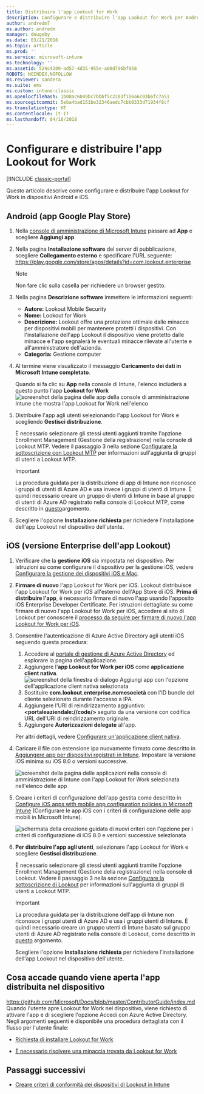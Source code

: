 ```yaml
---
title: Distribuire l'app Lookout for Work
description: Configurare e distribuire l'app Lookout for Work per Android.
author: andredm7
ms.author: andredm
manager: dougeby
ms.date: 03/21/2016
ms.topic: article
ms.prod: ''
ms.service: microsoft-intune
ms.technology: ''
ms.assetid: 524c4209-ad57-4d35-955e-a00d796bf858
ROBOTS: NOINDEX,NOFOLLOW
ms.reviewer: sandera
ms.suite: ems
ms.custom: intune-classic
ms.openlocfilehash: 1b08ac6049bc7bbbf5c2203f156a6c03b6fc7a51
ms.sourcegitcommit: 5eba4bad151be32346aedc7cbb0333d71934f8cf
ms.translationtype: HT
ms.contentlocale: it-IT
ms.lasthandoff: 04/16/2018
---
```

# <a name="configure-and-deploy-lookout-for-work-app"></a>Configurare e distribuire l'app Lookout for Work

[!INCLUDE [classic-portal](../includes/classic-portal.md)]

Questo articolo descrive come configurare e distribuire l'app Lookout for Work in dispositivi Android e iOS.

## <a name="android-google-play-store-app"></a>Android (app Google Play Store)

1. Nella [console di amministrazione di Microsoft Intune](https://manage.microsoft.com) passare ad **App** e scegliere **Aggiungi app**.
2. Nella pagina **Installazione software** del server di pubblicazione, scegliere **Collegamento esterno** e specificare l'URL seguente: https://play.google.com/store/apps/details?id=com.lookout.enterprise
   >[!NOTE]
   >Non fare clic sulla casella per richiedere un browser gestito.

3. Nella pagina **Descrizione software** immettere le informazioni seguenti:
   * **Autore:** Lookout Mobile Security
   * **Nome:** Lookout for Work
   * **Descrizione:** Lookout offre una protezione ottimale dalle minacce per dispositivi mobili per mantenere protetti i dispositivi. Con l'installazione dell'app Lookout il dispositivo viene protetto dalle minacce e l'app segnalerà le eventuali minacce rilevate all'utente e all'amministratore dell'azienda.
   * **Categoria:** Gestione computer

4. Al termine viene visualizzato il messaggio **Caricamento dei dati in Microsoft Intune completato**.

   Quando si fa clic su **App** nella console di Intune, l'elenco includerà a questo punto l'app **Lookout for Work**![screenshot della pagina delle app della console di amministrazione Intune che mostra l'app Lookout for Work nell'elenco](../media/mtp/lookout-app-listed-intune-console.png)

5. Distribuire l'app agli utenti selezionando l'app Lookout for Work e scegliendo **Gestisci distribuzione**.

   È necessario selezionare gli stessi utenti aggiunti tramite l'opzione Enrollment Management (Gestione della registrazione) nella console di Lookout MTP.  Vedere il passaggio 3 nella sezione [Configurare la sottoscrizione con Lookout MTP](configure-deploy-lookout-for-work-app.md) per informazioni sull'aggiunta di gruppi di utenti a Lookout MTP.

   >[!IMPORTANT]
   > La procedura guidata per la distribuzione di app di Intune non riconosce i gruppi di utenti di Azure AD e usa invece i gruppi di utenti di Intune. È quindi necessario creare un gruppo di utenti di Intune in base al gruppo di utenti di Azure AD registrato nella console di Lookout MTP, come descritto in [questo](plan-your-user-and-device-groups.md)argomento.

6. Scegliere l'opzione **Installazione richiesta** per richiedere l'installazione dell'app Lookout nel dispositivo dell'utente.

## <a name="ios-enterprise-signed-version-of-lookout-app"></a>iOS (versione Enterprise dell'app Lookout)

1. Verificare che la **gestione iOS** sia impostata nel dispositivo. Per istruzioni su come configurare il dispositivo per la gestione iOS, vedere [Configurare la gestione dei dispositivi iOS e Mac](set-up-ios-and-mac-management-with-microsoft-intune.md).

2. **Firmare di nuovo** l'app Lookout for Work per iOS. Lookout distribuisce l'app Lookout for Work per iOS all'esterno dell'App Store di iOS. **Prima di distribuire l'app**, è necessario firmare di nuovo l'app usando l'apposito iOS Enterprise Developer Certificate. Per istruzioni dettagliate su come firmare di nuovo l'app Lookout for Work per iOS, accedere al sito di Lookout per conoscere il [processo da seguire per firmare di nuovo l'app Lookout for Work per iOS](https://personal.support.lookout.com/hc/articles/114094038714).

3. Consentire l'autenticazione di Azure Active Directory agli utenti iOS seguendo questa procedura:
   1.  Accedere al [portale di gestione di Azure Active Directory](https://manage.windowsazure.com) ed esplorare la pagina dell'applicazione.
   2.  Aggiungere l'**app Lookout for Work per iOS** come **applicazione client nativa**.
   ![screenshot della finestra di dialogo Aggiungi app con l'opzione dell'applicazione client nativa selezionata](../media/mtp/aad-add-app.png)
   3. Sostituire **com.lookout.enterprise.nomesocietà** con l'ID bundle del cliente selezionato durante l'accesso a IPA.
   4.  Aggiungere l'URI di reindirizzamento aggiuntivo: **&lt;portaleaziendale://code/>** seguito da una versione con codifica URL dell'URI di reindirizzamento originale.
   5.  Aggiungere **Autorizzazioni delegate** all'app.

   Per altri dettagli, vedere [Configurare un'applicazione client nativa](https://azure.microsoft.com/documentation/articles/app-service-mobile-how-to-configure-active-directory-authentication/#optional-configure-a-native-client-application).

4. Caricare il file con estensione ipa nuovamente firmato come descritto in [Aggiungere app per dispositivi registrati in Intune](/intune-classic/deploy-use/add-apps-for-mobile-devices-in-microsoft-intune). Impostare la versione iOS minima su iOS 8.0 o versioni successive.

   ![screenshot della pagina delle applicazioni nella console di amministrazione di Intune con l'app Lookout for Work selezionata nell'elenco delle app](../media/mtp/ios-app-uploaded-intune.png)

5. Creare i criteri di configurazione dell'app gestita come descritto in [Configure iOS apps with mobile app configuration policies in Microsoft Intune](/intune-classic/deploy-use/configure-ios-apps-with-mobile-app-configuration-policies-in-microsoft-intune) (Configurare le app iOS con i criteri di configurazione delle app mobili in Microsoft Intune).

   ![schermata della creazione guidata di nuovi criteri con l'opzione per i criteri di configurazione di iOS 8.0 e versioni successive selezionata](../media/mtp/ios-app-config.png)

6. **Per distribuire l'app agli utenti**, selezionare l'app Lookout for Work e scegliere **Gestisci distribuzione**.

   È necessario selezionare gli stessi utenti aggiunti tramite l'opzione Enrollment Management (Gestione della registrazione) nella console di Lookout.  Vedere il passaggio 3 nella sezione [Configurare la sottoscrizione di Lookout](https://docs.microsoft.com/sccm/protect/deploy-use/configure-and-deploy-lookout-for-work-apps) per informazioni sull'aggiunta di gruppi di utenti a Lookout MTP.

   >[!IMPORTANT]
   > La procedura guidata per la distribuzione dell'app di Intune non riconosce i gruppi utenti di Azure AD e usa i gruppi utenti di Intune. È quindi necessario creare un gruppo utenti di Intune basato sul gruppo utenti di Azure AD registrato nella console di Lookout, come descritto in [questo](plan-your-user-and-device-groups.md) argomento.

   Scegliere l'opzione **Installazione richiesta** per richiedere l'installazione dell'app Lookout nel dispositivo dell'utente.

## <a name="what-happens-when-the-deployed-app-is-opened-on-the-device"></a>Cosa accade quando viene aperta l'app distribuita nel dispositivo
https://github.com/Microsoft/Docs/blob/master/ContributorGuide/index.md Quando l'utente apre Lookout for Work nel dispositivo, viene richiesto di attivare l'app e di scegliere l'opzione Accedi con Azure Active Directory. Negli argomenti seguenti è disponibile una procedura dettagliata con il flusso per l'utente finale:

* [Richiesta di installare Lookout for Work](https://docs.microsoft.com/intune-user-help/you-are-prompted-to-install-lookout-for-work-android)

* [È necessario risolvere una minaccia trovata da Lookout for Work](https://docs.microsoft.com/intune-user-help/you-need-to-resolve-a-threat-found-by-lookout-for-work-android)

## <a name="next-steps"></a>Passaggi successivi
* [Creare criteri di conformità dei dispositivi di Lookout in Intune](https://docs.microsoft.com/sccm/protect/deploy-use/enable-device-threat-protection-rule-compliance-policy)
